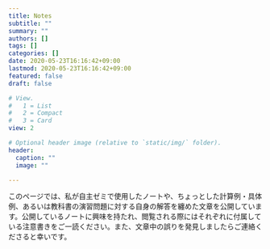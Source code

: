 ```yaml
---
title: Notes
subtitle: ""
summary: ""
authors: []
tags: []
categories: []
date: 2020-05-23T16:16:42+09:00
lastmod: 2020-05-23T16:16:42+09:00
featured: false
draft: false

# View.
#   1 = List
#   2 = Compact
#   3 = Card
view: 2

# Optional header image (relative to `static/img/` folder).
header:
  caption: ""
  image: ""

---
```


このページでは、私が自主ゼミで使用したノートや、ちょっとした計算例・具体例、あるいは教科書の演習問題に対する自身の解答を纏めた文章を公開しています。公開しているノートに興味を持たれ、閲覧される際にはそれぞれに付属している注意書きをご一読ください。また、文章中の誤りを発見しましたらご連絡くださると幸いです。
